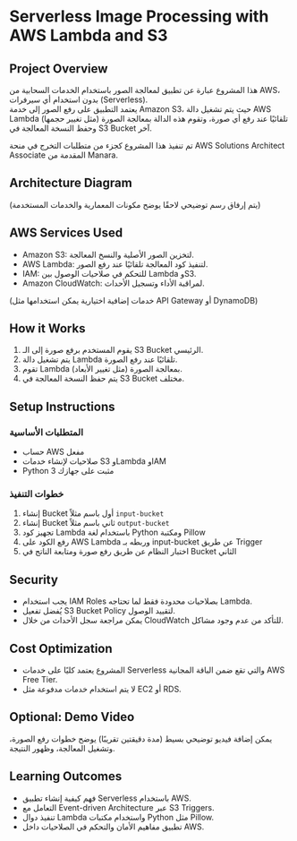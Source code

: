 # Serverless Image Processing with AWS Lambda and S3

## Project Overview

هذا المشروع عبارة عن تطبيق لمعالجة الصور باستخدام الخدمات السحابية من AWS، بدون استخدام أي سيرفرات (Serverless).  
يعتمد التطبيق على رفع الصور إلى خدمة Amazon S3، حيث يتم تشغيل دالة AWS Lambda تلقائيًا عند رفع أي صورة، وتقوم هذه الدالة بمعالجة الصورة (مثل تغيير حجمها) وحفظ النسخة المعالجة في S3 Bucket آخر.

تم تنفيذ هذا المشروع كجزء من متطلبات التخرج في منحة AWS Solutions Architect Associate المقدمة من Manara.

## Architecture Diagram

(يتم إرفاق رسم توضيحي لاحقًا يوضح مكونات المعمارية والخدمات المستخدمة)

## AWS Services Used

- Amazon S3: لتخزين الصور الأصلية والنسخ المعالجة.
- AWS Lambda: لتنفيذ كود المعالجة تلقائيًا عند رفع الصور.
- IAM: للتحكم في صلاحيات الوصول بين Lambda وS3.
- Amazon CloudWatch: لمراقبة الأداء وتسجيل الأحداث.

(خدمات إضافية اختيارية يمكن استخدامها مثل API Gateway أو DynamoDB)

## How it Works

1. يقوم المستخدم برفع صورة إلى الـ S3 Bucket الرئيسي.
2. يتم تشغيل دالة Lambda تلقائيًا عند رفع الصورة.
3. تقوم Lambda بمعالجة الصورة (مثل تغيير الأبعاد).
4. يتم حفظ النسخة المعالجة في S3 Bucket مختلف.

## Setup Instructions

### المتطلبات الأساسية

- حساب AWS مفعل
- صلاحيات لإنشاء خدمات S3 وLambda وIAM
- Python 3 مثبت على جهازك

### خطوات التنفيذ

1. إنشاء Bucket أول باسم مثلاً `input-bucket`
2. إنشاء Bucket ثاني باسم مثلاً `output-bucket`
3. تجهيز كود Lambda باستخدام لغة Python ومكتبة Pillow
4. رفع الكود على AWS Lambda وربطه بـ input-bucket عن طريق Trigger
5. اختبار النظام عن طريق رفع صورة ومتابعة الناتج في Bucket الثاني

## Security

- يجب استخدام IAM Roles بصلاحيات محدودة فقط لما تحتاجه Lambda.
- يُفضل تفعيل S3 Bucket Policy لتقييد الوصول.
- يمكن مراجعة سجل الأحداث من خلال CloudWatch للتأكد من عدم وجود مشاكل.

## Cost Optimization

- المشروع يعتمد كليًا على خدمات Serverless والتي تقع ضمن الباقة المجانية AWS Free Tier.
- لا يتم استخدام خدمات مدفوعة مثل EC2 أو RDS.

## Optional: Demo Video

يمكن إضافة فيديو توضيحي بسيط (مدة دقيقتين تقريبًا) يوضح خطوات رفع الصورة، وتشغيل المعالجة، وظهور النتيجة.

## Learning Outcomes

- فهم كيفية إنشاء تطبيق Serverless باستخدام AWS.
- التعامل مع Event-driven Architecture عبر S3 Triggers.
- تنفيذ دوال Lambda واستخدام مكتبات Python مثل Pillow.
- تطبيق مفاهيم الأمان والتحكم في الصلاحيات داخل AWS.
